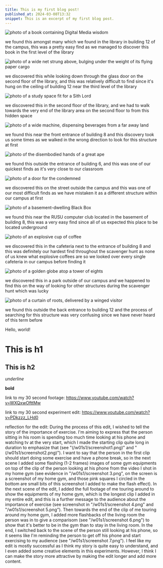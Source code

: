 ```yaml
---
title: This is my first blog post!
published_at: 2024-03-08T13:32
snippet: This is an excerpt of my first blog post.
---
```


![photo of a book containing Digital Media wisdom](/w01s1/photo1.webp)

we found this amongst many which we found in the library in building 12 of the campus, this was a pretty easy find as we managed to discover this book in the first level of the library

![photo of a wide net strung above, bulging under the weight of its flying paper cargo](/w01s1/photo2.webp)

we discovered this while looking down through the glass door on the second floor of the library, and this was relatively difficult to find since it's hung on the ceiling of building 12 near the third level of the library

![photo of a study space fit for a Sith Lord](/w01s1/photo3.webp)

we discovered this in the second floor of the library, and we had to walk towards the very end of the library area on the second floor to from this hidden space

![photo of a wide machine, dispensing beverages from a far away land](/w01s1/photo4.webp)

we found this near the front entrance of building 8 and this discovery took us some times as we walked in the wrong direction to look for this structure at first

![photo of the disembodied hands of a great ape](/w01s1/photo5.webp)

we found this outside the entrance of building 6, and this was one of our quickest finds as it's very close to our classroom

![photo of a door for the condemned](/w01s1/photo6.webp)

we discovered this on the street outside the campus and this was one of our most difficult finds as we have mistaken it as a different structure within our campus at first

![photo of a basement-dwelling Black Box](/w01s1/photo7.webp)

we found this near the RUSU computer club located in the basement of building 8, this was a very easy find since all of us expected this place to be located underground

![photo of an explosive cup of coffee](/w01s1/photo8.webp)

we discovered this in the cafeteria next to the entrance of building 8 and this was definitely our hardest find throughout the scavenger hunt as none of us knew what explosive coffees are so we looked over every single cafeteria in our campus before finding it

![photo of a golden globe atop a tower of eights](/w01s1/photo9.webp)

we discovered this in a park outside of our campus and we happened to find this on the way of looking for other structures during the scavenger hunt which was lucky

![photo of a curtain of roots, delivered by a winged visitor](/w01s1/photo10.webp)

we found this outside the back entrance to building 12 and the process of searching for this structure was very confusing since we have never heard of this term before

Hello, world!

# This is h1

## This is h2

_underline_

**bold**

link to my 30 second footage:
https://www.youtube.com/watch?v=WXQxwOfttMw

link to my 30 second experiment edit:
https://www.youtube.com/watch?v=PDkzzz_LHd0

reflection for the edit:
During the process of this edit, I wished to tell the story of the importance of exercise. I'm aiming to express that the person sitting in his room is spending too much time looking at his phone and watching tv at the very start, which I made the starting clip quite long in duration to emphasize that (see "(/w01s1/screenshot1.png)" and "(/w01s1/screenshot2.png)"). I want to say that the person in the first clip should start doing some exercise and have a phone break, so in the next scene I added some flashing (1-2 frames) images of some gym equipments on top of the clip of the person looking at his phone from the video I shot in my home gym (see evidence in "/w01s1/screenshot 3.png", on the screen is a screenshot of my home gym, and those pink squares I circled in the bottom are small bits of this screenshot I added to make the flash effect). In the next scene of the edit, I added the full footage of me touring around to show the equipments of my home gym, which is the longest clip I added in my entire edit, and this is a further message to the audience about the importance of exercise (see screenshot in "/w01s1/screenshot 4.png" and "/w01s1/screenshot 5.png"). Then towards the end of the clip of me touring around my home gym, I added more flashbacks of the living room the person was in to give a comparisom (see "/w01s1/screenshot 6.png") to show that it's better to be in the gym than to stay in the living room. In the end, I switched back to the scene of the person still looking at his phone, so it seems like I'm reminding the person to get off his phone and start exercising to my audience (see "/w01s1/screenshot 7.png"). I feel like my edit is mostly successful as I think my story is quite easy to understand, and I even added some creative elements in this experiments. However, I think I can make the story more attractive by making the edit longer and add more content.